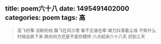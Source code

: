 title: poem六十八
date: 1495491402000
categories: poem
tags: 高
---
> 高飞的筝
没断的线
飘飞在风沙里
看不见谁在牵
竭力抖落着尘埃
不知什么时候会跌下来
跌向何方还是不是你模样
六点起床六十八天 迟到三天